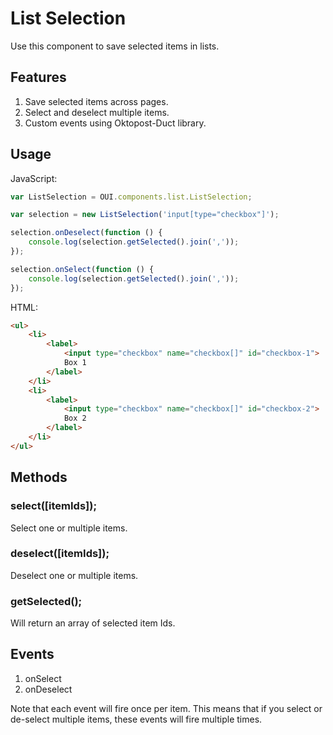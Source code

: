 # List Selection
Use this component to save selected items in lists.

## Features
1. Save selected items across pages.
2. Select and deselect multiple items.
3. Custom events using Oktopost-Duct library.

## Usage

JavaScript:
```JavaScript
var ListSelection = OUI.components.list.ListSelection;

var selection = new ListSelection('input[type="checkbox"]');

selection.onDeselect(function () {
	console.log(selection.getSelected().join(','));
});

selection.onSelect(function () {
	console.log(selection.getSelected().join(','));
});
```

HTML:
```HTML
<ul>
	<li>
		<label>
			<input type="checkbox" name="checkbox[]" id="checkbox-1">
			Box 1
		</label>
	</li>
	<li>
		<label>
			<input type="checkbox" name="checkbox[]" id="checkbox-2">
			Box 2
		</label>
	</li>
</ul>
```

## Methods
### select([itemIds]);
Select one or multiple items.

### deselect([itemIds]);
Deselect one or multiple items.

### getSelected();
Will return an array of selected item Ids.

## Events

1. onSelect
2. onDeselect

Note that each event will fire once per item. This means that if you select or de-select multiple items, these events will fire multiple times.